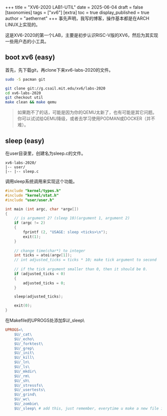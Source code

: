 +++
title = "XV6-2020 LAB1-UTIL"
date = 2025-06-04
draft = false
[taxonomies]
tags = ["xv6"]
[extra]
toc = true
display_published = true 
author = "aethernet"
+++
事先声明，我写的博客，操作基本都是在ARCH LINUX上实现的。

这是XV6-2020的第一个LAB，主要是初步认识RISC-V版的XV6，然后为其实现一些用户态的小工具。

## boot xv6 (easy)
首先，先下载git，再clone下来xv6-labs-2020的文件。
```sh
sudo -S pacman git

git clone git://g.csail.mit.edu/xv6/labs-2020
cd xv6-labs-2020
git checkout util
make clean && make qemu
```

> 如果跑不了的话，可能是因为你的QEMU太新了，也有可能是其它问题。
> 你可以试试给QEMU降级，或者去学习使用PODMAN或DOCKER（并不难）。

## sleep (easy)

在user目录里，创建名为sleep.c的文件。
```tree
xv6-labs-2020/
|-- user/
|-- |-- sleep.c
```

调用sleep系统调用来实现这个功能。
```sleep.c
#include "kernel/types.h"
#include "kernel/stat.h"
#include "user/user.h"

int main (int argc, char *argv[])
{
    // is argument 2? (sleep 10)(argument 1, argument 2)
    if (argc != 2)
    {
        fprintf (2, "USAGE: sleep <ticks>\n");
        exit(1);
    }
    
    // change time(char*) to integer
    int ticks = atoi(argv[1]);
    // int adjusted_ticks = ticks * 10; make tick argument to second 
    
    // if the tick argument smaller than 0, then it should be 0. 
    if (adjusted_ticks < 0)
    {
        adjusted_ticks = 0;
    }

    sleep(adjusted_ticks);

    exit(0);
}
```

在Makefile的UPROGS处添加$U/_sleep\
```Makefile
UPROGS=\
	$U/_cat\
	$U/_echo\
	$U/_forktest\
	$U/_grep\
	$U/_init\
	$U/_kill\
	$U/_ln\
	$U/_ls\
	$U/_mkdir\
	$U/_rm\
	$U/_sh\
	$U/_stressfs\
	$U/_usertests\
	$U/_grind\
	$U/_wc\
	$U/_zombie\
	$U/_sleep\ # add this, just remember, everytime u make a new file in user/, add here also.
```
